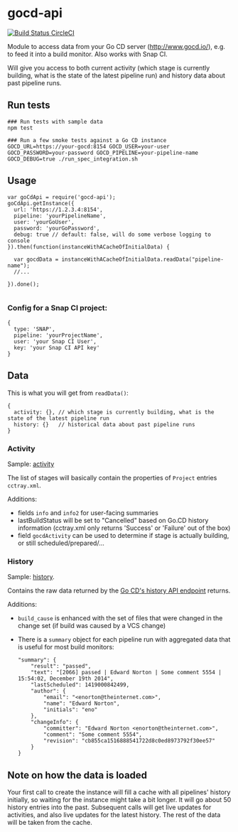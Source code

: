 # gocd-api

[![Build Status CircleCI](https://circleci.com/gh/birgitta410/gocd-api.png?circle-token=0c563e32d331b08d839da6cade7cb48f425e78f4)](https://circleci.com/gh/birgitta410/gocd-api/)

Module to access data from your Go CD server (http://www.gocd.io/), e.g. to feed it into a build monitor. Also works with Snap CI.

Will give you access to both current activity (which stage is currently building, what is the state of the latest pipeline run) and history data about past pipeline runs.

## Run tests
```
### Run tests with sample data
npm test

### Run a few smoke tests against a Go CD instance
GOCD_URL=https://your-gocd:8154 GOCD_USER=your-user GOCD_PASSWORD=your-password GOCD_PIPELINE=your-pipeline-name GOCD_DEBUG=true ./run_spec_integration.sh

```

## Usage

```
var goCdApi = require('gocd-api');
goCdApi.getInstance({
  url: 'https://1.2.3.4:8154',
  pipeline: 'yourPipelineName',
  user: 'yourGoUser',
  password: 'yourGoPassword',
  debug: true // default: false, will do some verbose logging to console
}).then(function(instanceWithACacheOfInitialData) {

  var gocdData = instanceWithACacheOfInitialData.readData("pipeline-name");
  //...

}).done();


```

### Config for a Snap CI project:
```
{
  type: 'SNAP',
  pipeline: 'yourProjectName',
  user: 'your Snap CI User',
  key: 'your Snap CI API key'
}
```

## Data
This is what you will get from `readData()`:
```
{
  activity: {}, // which stage is currently building, what is the state of the latest pipeline run
  history: {}   // historical data about past pipeline runs
}
```
### Activity

Sample: [activity](spec/local/samples/activity.json)

The list of stages will basically contain the properties of `Project` entries `cctray.xml`.

Additions:
- fields `info` and `info2` for user-facing summaries
- lastBuildStatus will be set to "Cancelled" based on Go.CD history information (cctray.xml only returns 'Success' or 'Failure' out of the box)
- field `gocdActivity` can be used to determine if stage is actually building, or still scheduled/prepared/...

### History

Sample: [history](spec/local/samples/history.json).

Contains the raw data returned by the [Go CD's history API endpoint](https://api.go.cd/current/#get-pipeline-history) returns.

Additions:

- `build_cause` is enhanced with the set of files that were changed in the change set (if build was caused by a VCS change)
- There is a `summary` object for each pipeline run with aggregated data that is useful for most build monitors:

    ```
    "summary": {
        "result": "passed",
        "text": "[2066] passed | Edward Norton | Some comment 5554 | 15:54:02, December 19th 2014",
        "lastScheduled": 1419000842499,
        "author": {
            "email": "<enorton@theinternet.com>",
            "name": "Edward Norton",
            "initials": "eno"
        },
        "changeInfo": {
            "committer": "Edward Norton <enorton@theinternet.com>",
            "comment": "Some comment 5554",
            "revision": "cb855ca1516888541722d8c0ed8973792f30ee57"
        }
    }
    ```


## Note on how the data is loaded

Your first call to create the instance will fill a cache with all pipelines' history initially, so waiting for the instance might take a bit longer. It will go about 50 history entries into the past. Subsequent calls will get live updates for activities, and also live updates for the latest history. The rest of the data will be taken from the cache.
